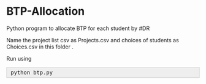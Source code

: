 # BTP-Allocation

Python program to allocate BTP for each student by #DR

Name the project list csv as Projects.csv 
and choices of students as Choices.csv in this folder .

Run using 

<pre style="background: rgb(238, 238, 238); border: 1px solid rgb(204, 204, 204); padding: 5px 10px;">python btp.py</pre>